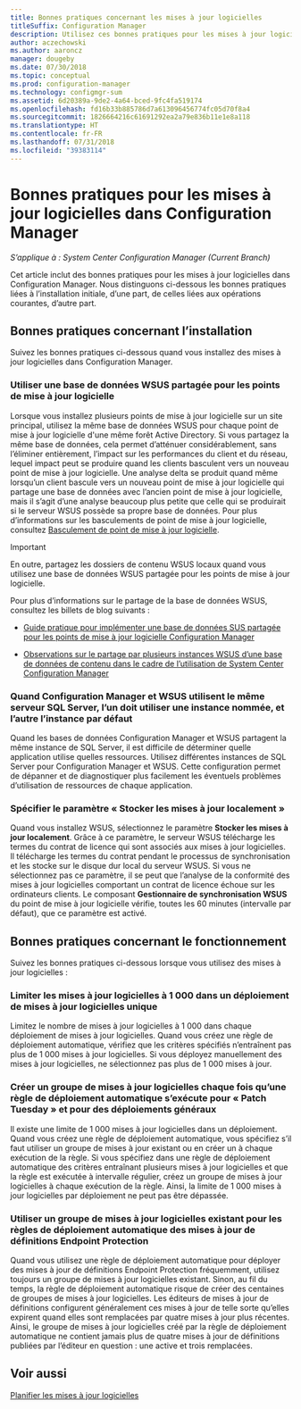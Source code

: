 ```yaml
---
title: Bonnes pratiques concernant les mises à jour logicielles
titleSuffix: Configuration Manager
description: Utilisez ces bonnes pratiques pour les mises à jour logicielles dans Configuration Manager.
author: aczechowski
ms.author: aaroncz
manager: dougeby
ms.date: 07/30/2018
ms.topic: conceptual
ms.prod: configuration-manager
ms.technology: configmgr-sum
ms.assetid: 6d20389a-9de2-4a64-bced-9fc4fa519174
ms.openlocfilehash: fd16b33b885786d7a613096456774fc05d70f8a4
ms.sourcegitcommit: 1826664216c61691292ea2a79e836b11e1e8a118
ms.translationtype: HT
ms.contentlocale: fr-FR
ms.lasthandoff: 07/31/2018
ms.locfileid: "39383114"
---
```

# <a name="best-practices-for-software-updates-in-configuration-manager"></a>Bonnes pratiques pour les mises à jour logicielles dans Configuration Manager

*S’applique à : System Center Configuration Manager (Current Branch)*

Cet article inclut des bonnes pratiques pour les mises à jour logicielles dans Configuration Manager. Nous distinguons ci-dessous les bonnes pratiques liées à l’installation initiale, d’une part, de celles liées aux opérations courantes, d’autre part.  



## <a name="bkmk_install"></a> Bonnes pratiques concernant l’installation  

Suivez les bonnes pratiques ci-dessous quand vous installez des mises à jour logicielles dans Configuration Manager.  


### <a name="bkmk_shared-susdb"></a> Utiliser une base de données WSUS partagée pour les points de mise à jour logicielle  

Lorsque vous installez plusieurs points de mise à jour logicielle sur un site principal, utilisez la même base de données WSUS pour chaque point de mise à jour logicielle d'une même forêt Active Directory. Si vous partagez la même base de données, cela permet d’atténuer considérablement, sans l’éliminer entièrement, l’impact sur les performances du client et du réseau, lequel impact peut se produire quand les clients basculent vers un nouveau point de mise à jour logicielle. Une analyse delta se produit quand même lorsqu’un client bascule vers un nouveau point de mise à jour logicielle qui partage une base de données avec l’ancien point de mise à jour logicielle, mais il s’agit d’une analyse beaucoup plus petite que celle qui se produirait si le serveur WSUS possède sa propre base de données. Pour plus d’informations sur les basculements de point de mise à jour logicielle, consultez [Basculement de point de mise à jour logicielle](/sccm/sum/plan-design/plan-for-software-updates#BKMK_SUPSwitching).  

> [!IMPORTANT]  
>  En outre, partagez les dossiers de contenu WSUS locaux quand vous utilisez une base de données WSUS partagée pour les points de mise à jour logicielle.  

Pour plus d’informations sur le partage de la base de données WSUS, consultez les billets de blog suivants :  

- [Guide pratique pour implémenter une base de données SUS partagée pour les points de mise à jour logicielle Configuration Manager](https://blogs.technet.microsoft.com/configurationmgr/2016/10/12/how-to-implement-a-shared-susdb-for-configuration-manager-software-update-points/)  

- [Observations sur le partage par plusieurs instances WSUS d’une base de données de contenu dans le cadre de l’utilisation de System Center Configuration Manager](https://blogs.technet.microsoft.com/wsus/2014/03/22/considerations-for-multiple-wsus-instances-sharing-a-content-database-when-using-system-center-configuration-manager-but-without-network-load-balancing-nlb/)  


### <a name="bkmk_sql-instance"></a> Quand Configuration Manager et WSUS utilisent le même serveur SQL Server, l’un doit utiliser une instance nommée, et l’autre l’instance par défaut  

Quand les bases de données Configuration Manager et WSUS partagent la même instance de SQL Server, il est difficile de déterminer quelle application utilise quelles ressources. Utilisez différentes instances de SQL Server pour Configuration Manager et WSUS. Cette configuration permet de dépanner et de diagnostiquer plus facilement les éventuels problèmes d’utilisation de ressources de chaque application.  


### <a name="bkmk_store-local"></a> Spécifier le paramètre « Stocker les mises à jour localement »  

Quand vous installez WSUS, sélectionnez le paramètre **Stocker les mises à jour localement**. Grâce à ce paramètre, le serveur WSUS télécharge les termes du contrat de licence qui sont associés aux mises à jour logicielles. Il télécharge les termes du contrat pendant le processus de synchronisation et les stocke sur le disque dur local du serveur WSUS. Si vous ne sélectionnez pas ce paramètre, il se peut que l’analyse de la conformité des mises à jour logicielles comportant un contrat de licence échoue sur les ordinateurs clients. Le composant **Gestionnaire de synchronisation WSUS** du point de mise à jour logicielle vérifie, toutes les 60 minutes (intervalle par défaut), que ce paramètre est activé.  



## <a name="bkmk_operation"></a> Bonnes pratiques concernant le fonctionnement  

Suivez les bonnes pratiques ci-dessous lorsque vous utilisez des mises à jour logicielles :  


### <a name="bkmk_object-limit"></a> Limiter les mises à jour logicielles à 1 000 dans un déploiement de mises à jour logicielles unique  

Limitez le nombre de mises à jour logicielles à 1 000 dans chaque déploiement de mises à jour logicielles. Quand vous créez une règle de déploiement automatique, vérifiez que les critères spécifiés n’entraînent pas plus de 1 000 mises à jour logicielles. Si vous déployez manuellement des mises à jour logicielles, ne sélectionnez pas plus de 1 000 mises à jour.  


### <a name="bkmk_new-group"></a> Créer un groupe de mises à jour logicielles chaque fois qu’une règle de déploiement automatique s’exécute pour « Patch Tuesday » et pour des déploiements généraux  

Il existe une limite de 1 000 mises à jour logicielles dans un déploiement. Quand vous créez une règle de déploiement automatique, vous spécifiez s’il faut utiliser un groupe de mises à jour existant ou en créer un à chaque exécution de la règle. Si vous spécifiez dans une règle de déploiement automatique des critères entraînant plusieurs mises à jour logicielles et que la règle est exécutée à intervalle régulier, créez un groupe de mises à jour logicielles à chaque exécution de la règle. Ainsi, la limite de 1 000 mises à jour logicielles par déploiement ne peut pas être dépassée.  


### <a name="bkmk_same-group"></a> Utiliser un groupe de mises à jour logicielles existant pour les règles de déploiement automatique des mises à jour de définitions Endpoint Protection  

Quand vous utilisez une règle de déploiement automatique pour déployer des mises à jour de définitions Endpoint Protection fréquemment, utilisez toujours un groupe de mises à jour logicielles existant. Sinon, au fil du temps, la règle de déploiement automatique risque de créer des centaines de groupes de mises à jour logicielles. Les éditeurs de mises à jour de définitions configurent généralement ces mises à jour de telle sorte qu’elles expirent quand elles sont remplacées par quatre mises à jour plus récentes. Ainsi, le groupe de mises à jour logicielles créé par la règle de déploiement automatique ne contient jamais plus de quatre mises à jour de définitions publiées par l’éditeur en question : une active et trois remplacées.  



## <a name="see-also"></a>Voir aussi  
 [Planifier les mises à jour logicielles](/sccm/sum/plan-design/plan-for-software-updates)
